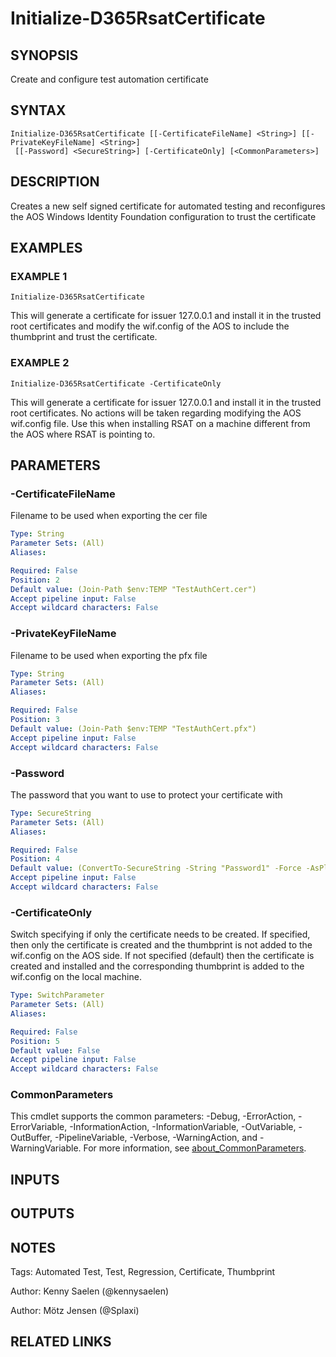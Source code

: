 ﻿---
external help file: d365fo.tools-help.xml
Module Name: d365fo.tools
online version:
schema: 2.0.0
---

# Initialize-D365RsatCertificate

## SYNOPSIS
Create and configure test automation certificate

## SYNTAX

```
Initialize-D365RsatCertificate [[-CertificateFileName] <String>] [[-PrivateKeyFileName] <String>]
 [[-Password] <SecureString>] [-CertificateOnly] [<CommonParameters>]
```

## DESCRIPTION
Creates a new self signed certificate for automated testing and reconfigures the AOS Windows Identity Foundation configuration to trust the certificate

## EXAMPLES

### EXAMPLE 1
```
Initialize-D365RsatCertificate
```

This will generate a certificate for issuer 127.0.0.1 and install it in the trusted root certificates and modify the wif.config of the AOS to include the thumbprint and trust the certificate.

### EXAMPLE 2
```
Initialize-D365RsatCertificate -CertificateOnly
```

This will generate a certificate for issuer 127.0.0.1 and install it in the trusted root certificates.
No actions will be taken regarding modifying the AOS wif.config file.
Use this when installing RSAT on a machine different from the AOS where RSAT is pointing to.

## PARAMETERS

### -CertificateFileName
Filename to be used when exporting the cer file

```yaml
Type: String
Parameter Sets: (All)
Aliases:

Required: False
Position: 2
Default value: (Join-Path $env:TEMP "TestAuthCert.cer")
Accept pipeline input: False
Accept wildcard characters: False
```

### -PrivateKeyFileName
Filename to be used when exporting the pfx file

```yaml
Type: String
Parameter Sets: (All)
Aliases:

Required: False
Position: 3
Default value: (Join-Path $env:TEMP "TestAuthCert.pfx")
Accept pipeline input: False
Accept wildcard characters: False
```

### -Password
The password that you want to use to protect your certificate with

```yaml
Type: SecureString
Parameter Sets: (All)
Aliases:

Required: False
Position: 4
Default value: (ConvertTo-SecureString -String "Password1" -Force -AsPlainText)
Accept pipeline input: False
Accept wildcard characters: False
```

### -CertificateOnly
Switch specifying if only the certificate needs to be created.
If specified, then only the certificate is created and the thumbprint is not added to the wif.config on the AOS side.
If not specified (default) then the certificate is created and installed and the corresponding thumbprint is added to the wif.config on the local machine.

```yaml
Type: SwitchParameter
Parameter Sets: (All)
Aliases:

Required: False
Position: 5
Default value: False
Accept pipeline input: False
Accept wildcard characters: False
```

### CommonParameters
This cmdlet supports the common parameters: -Debug, -ErrorAction, -ErrorVariable, -InformationAction, -InformationVariable, -OutVariable, -OutBuffer, -PipelineVariable, -Verbose, -WarningAction, and -WarningVariable. For more information, see [about_CommonParameters](http://go.microsoft.com/fwlink/?LinkID=113216).

## INPUTS

## OUTPUTS

## NOTES
Tags: Automated Test, Test, Regression, Certificate, Thumbprint

Author: Kenny Saelen (@kennysaelen)

Author: Mötz Jensen (@Splaxi)

## RELATED LINKS
